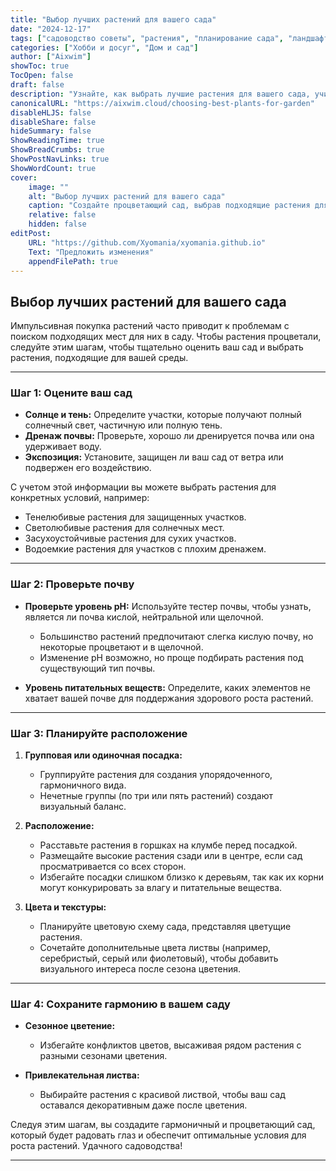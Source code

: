 ```yaml
---
title: "Выбор лучших растений для вашего сада"
date: "2024-12-17"
tags: ["садоводство советы", "растения", "планирование сада", "ландшафтный дизайн"]
categories: ["Хобби и досуг", "Дом и сад"]
author: ["Aixwim"]
showToc: true
TocOpen: false
draft: false
description: "Узнайте, как выбрать лучшие растения для вашего сада, учитывая почву, солнечный свет и дизайн, чтобы создать гармоничное пространство на открытом воздухе."
canonicalURL: "https://aixwim.cloud/choosing-best-plants-for-garden"
disableHLJS: false
disableShare: false
hideSummary: false
ShowReadingTime: true
ShowBreadCrumbs: true
ShowPostNavLinks: true
ShowWordCount: true
cover:
    image: ""
    alt: "Выбор лучших растений для вашего сада"
    caption: "Создайте процветающий сад, выбрав подходящие растения для вашего пространства."
    relative: false
    hidden: false
editPost:
    URL: "https://github.com/Xyomania/xyomania.github.io"
    Text: "Предложить изменения"
    appendFilePath: true
---
```


## Выбор лучших растений для вашего сада  

Импульсивная покупка растений часто приводит к проблемам с поиском подходящих мест для них в саду. Чтобы растения процветали, следуйте этим шагам, чтобы тщательно оценить ваш сад и выбрать растения, подходящие для вашей среды.  

---

### **Шаг 1: Оцените ваш сад**  

- **Солнце и тень:** Определите участки, которые получают полный солнечный свет, частичную или полную тень.  
- **Дренаж почвы:** Проверьте, хорошо ли дренируется почва или она удерживает воду.  
- **Экспозиция:** Установите, защищен ли ваш сад от ветра или подвержен его воздействию.  

С учетом этой информации вы можете выбрать растения для конкретных условий, например:  
- Тенелюбивые растения для защищенных участков.  
- Светолюбивые растения для солнечных мест.  
- Засухоустойчивые растения для сухих участков.  
- Водоемкие растения для участков с плохим дренажем.  

---

### **Шаг 2: Проверьте почву**  

- **Проверьте уровень pH:** Используйте тестер почвы, чтобы узнать, является ли почва кислой, нейтральной или щелочной.  
  - Большинство растений предпочитают слегка кислую почву, но некоторые процветают и в щелочной.  
  - Изменение pH возможно, но проще подбирать растения под существующий тип почвы.  

- **Уровень питательных веществ:** Определите, каких элементов не хватает вашей почве для поддержания здорового роста растений.  

---

### **Шаг 3: Планируйте расположение**  

1. **Групповая или одиночная посадка:**  
   - Группируйте растения для создания упорядоченного, гармоничного вида.  
   - Нечетные группы (по три или пять растений) создают визуальный баланс.  

2. **Расположение:**  
   - Расставьте растения в горшках на клумбе перед посадкой.  
   - Размещайте высокие растения сзади или в центре, если сад просматривается со всех сторон.  
   - Избегайте посадки слишком близко к деревьям, так как их корни могут конкурировать за влагу и питательные вещества.  

3. **Цвета и текстуры:**  
   - Планируйте цветовую схему сада, представляя цветущие растения.  
   - Сочетайте дополнительные цвета листвы (например, серебристый, серый или фиолетовый), чтобы добавить визуального интереса после сезона цветения.  

---

### **Шаг 4: Сохраните гармонию в вашем саду**  

- **Сезонное цветение:**  
  - Избегайте конфликтов цветов, высаживая рядом растения с разными сезонами цветения.  

- **Привлекательная листва:**  
  - Выбирайте растения с красивой листвой, чтобы ваш сад оставался декоративным даже после цветения.  

Следуя этим шагам, вы создадите гармоничный и процветающий сад, который будет радовать глаз и обеспечит оптимальные условия для роста растений. Удачного садоводства!  

---

